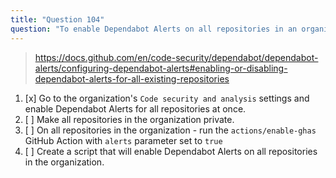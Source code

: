 ```yaml
---
title: "Question 104"
question: "To enable Dependabot Alerts on all repositories in an organization you should:"
---
```



> https://docs.github.com/en/code-security/dependabot/dependabot-alerts/configuring-dependabot-alerts#enabling-or-disabling-dependabot-alerts-for-all-existing-repositories
1. [x] Go to the organization's `Code security and analysis` settings and enable Dependabot Alerts for all repositories at once.
1. [ ] Make all repositories in the organization private.
1. [ ] On all repositories in the organization - run the `actions/enable-ghas` GitHub Action with `alerts` parameter set to `true` 
1. [ ] Create a script that will enable Dependabot Alerts on all repositories in the organization.
